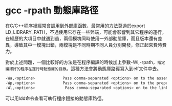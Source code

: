 # gcc -rpath 動態庫路徑


在C/C++程序裡經常會調用到外部庫函數，最常用的方法莫過於export LD_LIBRARY_PATH，不過使用它存在一些弊端，可能會影響到其它程序的運行。在經歷的大項目中就遇到過，兩個模塊同時使用一外部動態庫，而且版本還有差異，導致其中一模塊出錯，兩模塊是不同時期不同人員分別開發，修正起來費時費力。

對於上述問題，一個比較好的方法是在程序編譯的時候加上參數-Wl,-rpath，`指定編譯好的程序在運行時動態庫的目錄`。這種方法會將動態庫路徑寫入到elf文件中去。

```sh
-Wa,<options>            Pass comma-separated <options> on to the assembler
-Wp,<options>            Pass comma-separated <options> on to the preprocessor
-Wl,<options>             Pass comma-separated <options> on to the linker 
```
可以用ldd命令查看可執行程序鏈接的動態庫路徑。